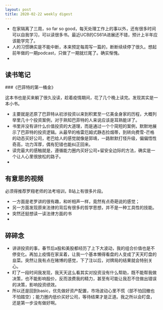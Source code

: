 ```yaml
---
layout: post
title: 2020-02-22 weekly digest
---
```

* 在家隔离了三周，so far so good，每天处理工作上的事以外，还有很多时间可以自我学习，可以读很多书。最近UCB的CS61A进展还不错，预计上半年应该能学完了。
* 人的习惯确实是不能中断，本来预定每周写一篇的，断断续续停了很久。想起前年做的一期podcast，只做了一期就烂尾了。确实惭愧。
*
## 读书笔记

###《巴菲特的第一桶金》

这本书也是买来躺了很久没读，趁着疫情期间，花了几个晚上读完。发现其实是一本小书。

* 主要就是还原了巴菲特从初涉投资以来到积累至一亿美金身家的历程，大概列举里几十个投资案例，对于熟知巴菲特的人来说应该是耳熟能详了。
* 书里并没有讲什么价值投资的大道理，而是通过一个个简短的案例，默默地展示了巴菲特的投资逻辑。从最早的格雷厄姆式静态捡烟蒂，到转向费雪-芒格的动态买好公司，老巴给人的感觉就像是郭靖，一路默默打怪升级，偏偏悟性奇高，功力浑厚，偶有犯错也能纠正回来。
* 读完最大的感触就是，遵循能力圈内买好公司+留安全边际的方法，确实是一个让人心里很放松的路子。
* 
## 有意思的视频
必须得推荐罗翔老师的法考培训，B站上有很多片段。
* 一方面是老罗讲的很有趣，和听相声一样，竟然有点奇葩说的感觉；
* 另一方面发现原来法律的背后有很多的哲学思想，并不是一种工具性的技能。
* 突然还挺想读一读法律方面的书
* 
## 碎碎念
* 讲讲投资的事，春节后a股和美股都经历了上下大波动，我的组合价值也是不停变化。再加上疫情在家呆着，让我一个基本懒得看盘的人变成了天天盯盘的韭菜。突然让我有点在赌博的感觉，下了注以后，对牌局的结果就会特别关心。
* 盯了一段时间我发现，我天天这么看其实对投资没有什么帮助，既不能帮我做决策，也不能影响股价，反而浪费我的精力，甚至有可能让我忍不住做出错误的决策，影响投资绩效。
* 所以还是回到basic，优先做好资产配置，市场波动心里不慌（部不怕回撤也不怕踏空）；能力圈内低价买好公司，等待结果才是正道。我之所以会盯盘，还是第一步没有做好啊。



